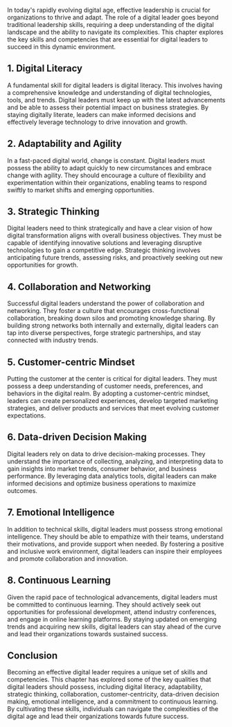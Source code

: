 
In today's rapidly evolving digital age, effective leadership is crucial for organizations to thrive and adapt. The role of a digital leader goes beyond traditional leadership skills, requiring a deep understanding of the digital landscape and the ability to navigate its complexities. This chapter explores the key skills and competencies that are essential for digital leaders to succeed in this dynamic environment.

## 1\. Digital Literacy

A fundamental skill for digital leaders is digital literacy. This involves having a comprehensive knowledge and understanding of digital technologies, tools, and trends. Digital leaders must keep up with the latest advancements and be able to assess their potential impact on business strategies. By staying digitally literate, leaders can make informed decisions and effectively leverage technology to drive innovation and growth.

## 2\. Adaptability and Agility

In a fast-paced digital world, change is constant. Digital leaders must possess the ability to adapt quickly to new circumstances and embrace change with agility. They should encourage a culture of flexibility and experimentation within their organizations, enabling teams to respond swiftly to market shifts and emerging opportunities.

## 3\. Strategic Thinking

Digital leaders need to think strategically and have a clear vision of how digital transformation aligns with overall business objectives. They must be capable of identifying innovative solutions and leveraging disruptive technologies to gain a competitive edge. Strategic thinking involves anticipating future trends, assessing risks, and proactively seeking out new opportunities for growth.

## 4\. Collaboration and Networking

Successful digital leaders understand the power of collaboration and networking. They foster a culture that encourages cross-functional collaboration, breaking down silos and promoting knowledge sharing. By building strong networks both internally and externally, digital leaders can tap into diverse perspectives, forge strategic partnerships, and stay connected with industry trends.

## 5\. Customer-centric Mindset

Putting the customer at the center is critical for digital leaders. They must possess a deep understanding of customer needs, preferences, and behaviors in the digital realm. By adopting a customer-centric mindset, leaders can create personalized experiences, develop targeted marketing strategies, and deliver products and services that meet evolving customer expectations.

## 6\. Data-driven Decision Making

Digital leaders rely on data to drive decision-making processes. They understand the importance of collecting, analyzing, and interpreting data to gain insights into market trends, consumer behavior, and business performance. By leveraging data analytics tools, digital leaders can make informed decisions and optimize business operations to maximize outcomes.

## 7\. Emotional Intelligence

In addition to technical skills, digital leaders must possess strong emotional intelligence. They should be able to empathize with their teams, understand their motivations, and provide support when needed. By fostering a positive and inclusive work environment, digital leaders can inspire their employees and promote collaboration and innovation.

## 8\. Continuous Learning

Given the rapid pace of technological advancements, digital leaders must be committed to continuous learning. They should actively seek out opportunities for professional development, attend industry conferences, and engage in online learning platforms. By staying updated on emerging trends and acquiring new skills, digital leaders can stay ahead of the curve and lead their organizations towards sustained success.

## Conclusion

Becoming an effective digital leader requires a unique set of skills and competencies. This chapter has explored some of the key qualities that digital leaders should possess, including digital literacy, adaptability, strategic thinking, collaboration, customer-centricity, data-driven decision making, emotional intelligence, and a commitment to continuous learning. By cultivating these skills, individuals can navigate the complexities of the digital age and lead their organizations towards future success.
